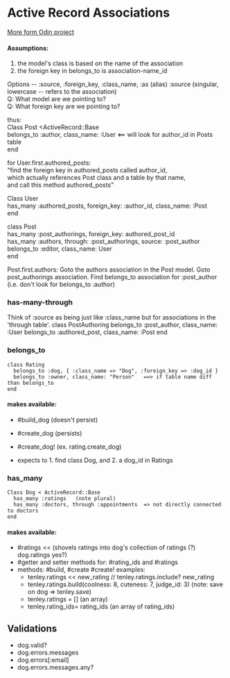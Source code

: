 # Active Record Associations

[More form Odin project](http://www.theodinproject.com/ruby-on-rails/active-record-associations )
#### Assumptions: 
1. the model's class is based on the name of the association
2. the foreign key in belongs_to is association-name_id

Options --  :source, :foreign_key, :class_name, :as (alias)
:source  (singular, lowercase -- refers to the association)  
Q: What model are we pointing to?  
Q: What foreign key are we pointing to?  

thus:  
Class Post <ActiveRecord::Base  
  belongs_to :author, class_name: :User      <== will look for author_id in Posts table  
end

for User.first.authored_posts:  
"find the foreign key in authored_posts called author_id,  
which actually references Post class and a table by that name,  
and call this method authored_posts"  

Class User  
  has_many :authored_posts, foreign_key: :author_id, class_name: :Post  
end

class Post  
  has_many :post_authorings, foreign_key: authored_post_id  
  has_many :authors, through: :post_authorings, source: :post_author  
  belongs_to :editor, class_name: User  
end

Post.first.authors:
Goto the authors association in the Post model.
Goto post_authorings association. 
Find belongs_to association for :post_author (i.e. don't look for belongs_to :author)

### has-many-through
Think of :source as being just like :class_name but for associations in the 'through table'.
class PostAuthoring
  belongs_to :post_author, class_name: :User
  belongs_to :authored_post, class_name: :Post
end


### belongs_to
    class Rating
      belongs_to :dog, { :class_name => "Dog", :foreign_key => :dog_id }
      belongs_to :owner, class_name: "Person"   ==> if table name diff than belongs_to
    end

#### makes available:
- #build_dog (doesn't persist)
- #create_dog (persists)
- #create_dog!  (ex. rating.create_dog)

- expects to 1. find class Dog, and 2. a dog_id in Ratings

### has_many
    Class Dog < ActiveRecord::Base
      has_many :ratings   (note plural)
      has_many :doctors, through :appointments  => not directly connected to doctors
    end
#### makes available:
- #ratings <<   (shovels ratings into dog's collection of ratings (?) dog.ratings yes?)
- #getter and setter methods for: #rating_ids  and  #ratings
- methods: #build, #create #create!
examples:
    - tenley.ratings << new_rating     //  tenley.ratings.include? new_rating
    - tenley.ratings.build(coolness: 8, cuteness: 7, judge_id: 3)  (note: save on dog => tenley.save)
    - tenley.ratings = []    (an array)
    - tenley.rating_ids= rating_ids    (an array of rating_ids)


## Validations
  - dog.valid?
  - dog.errors.messages
  - dog.errors[:email]
  - dog.errors.messages.any?